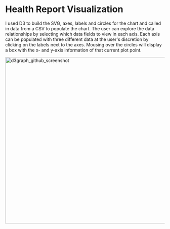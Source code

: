 # Health Report Visualization

I used D3 to build the SVG, axes, labels and circles for the chart and called in data from a CSV to populate the chart. The user can explore the data relationships by selecting which data fields to view in each axis. Each axis can be populated with three different data at the user's discretion by clicking on the labels next to the axes. Mousing over the circles will display a box with the x- and y-axis information of that current plot point. 

<img width="528" alt="d3graph_github_screenshot" src="https://user-images.githubusercontent.com/74261427/119836409-b8086e00-becf-11eb-9ae6-4bbe6c7008f4.PNG">
